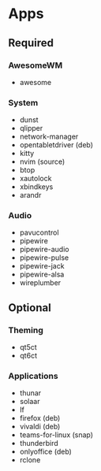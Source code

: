 # Apps

## Required

### AwesomeWM

- awesome

### System

- dunst
- qlipper
- network-manager
- opentabletdriver (deb)
- kitty
- nvim (source)
- btop
- xautolock
- xbindkeys
- arandr

### Audio

- pavucontrol
- pipewire
- pipewire-audio
- pipewire-pulse
- pipewire-jack
- pipewire-alsa
- wireplumber

## Optional

### Theming

- qt5ct
- qt6ct

### Applications

- thunar
- solaar
- lf
- firefox (deb)
- vivaldi (deb)
- teams-for-linux (snap)
- thunderbird
- onlyoffice (deb)
- rclone
